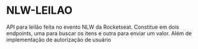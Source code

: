 # NLW-LEILAO
 API para leilão feita no evento NLW da Rocketseat. Constitue em dois endpoints, uma para buscar os itens e outra para enviar um valor. Além de implementação de autorização de usuário
